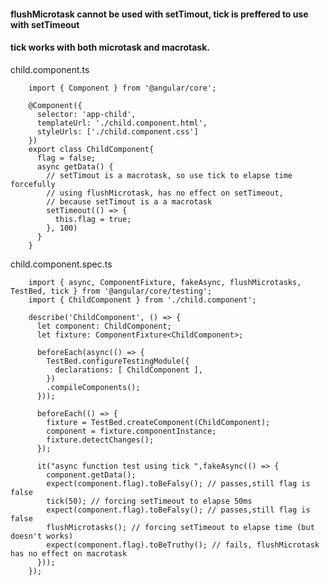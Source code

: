 #### flushMicrotask cannot be used with setTimout, tick is preffered to use with setTimeout

#### tick works with both microtask and macrotask.

child.component.ts

        import { Component } from '@angular/core';

        @Component({
          selector: 'app-child',
          templateUrl: './child.component.html',
          styleUrls: ['./child.component.css']
        })
        export class ChildComponent{
          flag = false;
          async getData() {
            // setTimout is a macrotask, so use tick to elapse time forcefully
            // using flushMicrotask, has no effect on setTimeout,
            // because setTimout is a a macrotask
            setTimeout(() => {
              this.flag = true;
            }, 100)
          }
        }


child.component.spec.ts


        import { async, ComponentFixture, fakeAsync, flushMicrotasks, TestBed, tick } from '@angular/core/testing';
        import { ChildComponent } from './child.component';

        describe('ChildComponent', () => {
          let component: ChildComponent;
          let fixture: ComponentFixture<ChildComponent>;

          beforeEach(async(() => {
            TestBed.configureTestingModule({
              declarations: [ ChildComponent ],
            })
            .compileComponents();
          }));

          beforeEach(() => {
            fixture = TestBed.createComponent(ChildComponent);
            component = fixture.componentInstance;
            fixture.detectChanges();
          });

          it("async function test using tick ",fakeAsync(() => {
            component.getData();
            expect(component.flag).toBeFalsy(); // passes,still flag is false
            tick(50); // forcing setTimeout to elapse 50ms
            expect(component.flag).toBeFalsy(); // passes,still flag is false
            flushMicrotasks(); // forcing setTimeout to elapse time (but doesn't works)
            expect(component.flag).toBeTruthy(); // fails, flushMicrotask has no effect on macrotask
          }));
        });
